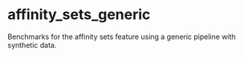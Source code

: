 # affinity\_sets\_generic

Benchmarks for the affinity sets feature using a generic pipeline with
synthetic data.

